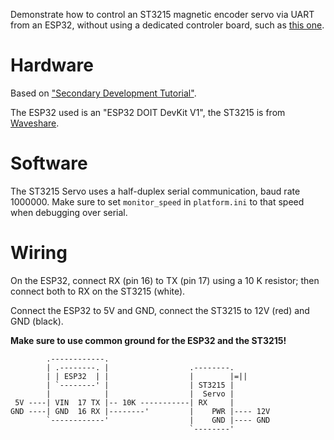 Demonstrate how to control an ST3215 magnetic encoder servo via UART from an ESP32, without using a dedicated controler board, such as [this one](https://www.waveshare.com/wiki/Servo_Driver_with_ESP32).

# Hardware

Based on ["Secondary Development Tutorial"](https://www.waveshare.com/wiki/ST3215_Servo).

The ESP32 used is an "ESP32 DOIT DevKit V1", the ST3215 is from [Waveshare](https://www.waveshare.com/st3215-servo.htm).

# Software

The ST3215 Servo uses a half-duplex serial communication, baud rate 1000000. Make sure to set `monitor_speed` in `platform.ini` to that speed when debugging over serial.

# Wiring

On the ESP32, connect RX (pin 16) to TX (pin 17) using a 10 K resistor; then connect both to RX on the ST3215 (white).

Connect the ESP32 to 5V and GND, connect the ST3215 to 12V (red) and GND (black).

**Make sure to use common ground for the ESP32 and the ST3215!**

            .------------.
            | .--------. |                  .--------.
            | | ESP32  | |                  |        |=||
            | `--------' |                  | ST3215 |
            |            |                  |  Servo |
     5V ----| VIN  17 TX |-- 10K -----------| RX     |
    GND ----| GND  16 RX |--------'         |    PWR |---- 12V
            `------------'                  |    GND |---- GND
                                            `--------'

